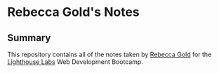 # Rebecca Gold's Notes

## Summary

This repository contains all of the notes taken by [Rebecca Gold](https://github.com/rebeccalislgold) for the [Lighthouse Labs](https://lighthouselabs.ca/) Web Development Bootcamp.